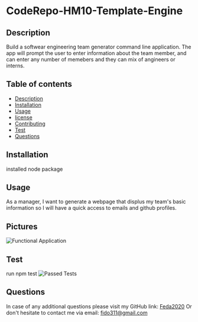 # CodeRepo-HM10-Template-Engine

## Description

  Build a softwear engineering team generator command line application. The app will prompt the user to enter information about the team member, and can enter any number of memebers and they can mix of angineers or interns. 

## Table of contents

* [Description](#Description)
* [Installation](#Installation)
* [Usage](#Usage)
* [license](#License)
* [Contributing](#Contribution)
* [Test](#Test)
* [Questions](#Questions)

## Installation

  installed node package

## Usage

  As a manager, I want to generate a webpage that displus my team's basic information so I will have a quick access to emails and github profiles.

## Pictures

 ![Functional Application](./asset/FunctionalApplication)

## Test

  run npm test
  ![Passed Tests](./asset/PassedTest)

## Questions
In case of any additional questions please visit my GitHub link: [Feda2020](https://github.com/Feda2020) 
Or don't hesitate to contact me via email: fido311@gmail.com
    